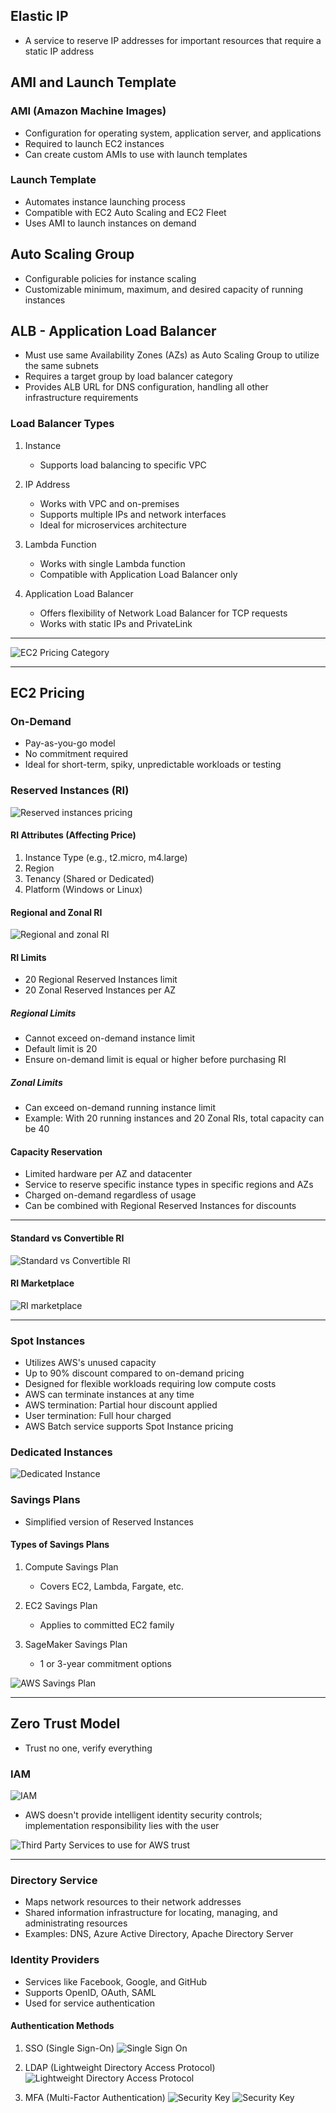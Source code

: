 ## Elastic IP

- A service to reserve IP addresses for important resources that require a static IP address

## AMI and Launch Template

### AMI (Amazon Machine Images)

- Configuration for operating system, application server, and applications
- Required to launch EC2 instances
- Can create custom AMIs to use with launch templates

### Launch Template

- Automates instance launching process
- Compatible with EC2 Auto Scaling and EC2 Fleet
- Uses AMI to launch instances on demand

## Auto Scaling Group

- Configurable policies for instance scaling
- Customizable minimum, maximum, and desired capacity of running instances

## ALB - Application Load Balancer

- Must use same Availability Zones (AZs) as Auto Scaling Group to utilize the same subnets
- Requires a target group by load balancer category
- Provides ALB URL for DNS configuration, handling all other infrastructure requirements

### Load Balancer Types

1. Instance

   - Supports load balancing to specific VPC

2. IP Address

   - Works with VPC and on-premises
   - Supports multiple IPs and network interfaces
   - Ideal for microservices architecture

3. Lambda Function

   - Works with single Lambda function
   - Compatible with Application Load Balancer only

4. Application Load Balancer
   - Offers flexibility of Network Load Balancer for TCP requests
   - Works with static IPs and PrivateLink

---

![EC2 Pricing Category](./assets/ec2-pricing-categary.png)

---

## EC2 Pricing

### On-Demand

- Pay-as-you-go model
- No commitment required
- Ideal for short-term, spiky, unpredictable workloads or testing

### Reserved Instances (RI)

![Reserved instances pricing](./assets/reserved-instances-pricing.png)

#### RI Attributes (Affecting Price)

1. Instance Type (e.g., t2.micro, m4.large)
2. Region
3. Tenancy (Shared or Dedicated)
4. Platform (Windows or Linux)

#### Regional and Zonal RI

![Regional and zonal RI](./assets/regional-vs-zonal-RI.png)

#### RI Limits

- 20 Regional Reserved Instances limit
- 20 Zonal Reserved Instances per AZ

##### Regional Limits

- Cannot exceed on-demand instance limit
- Default limit is 20
- Ensure on-demand limit is equal or higher before purchasing RI

##### Zonal Limits

- Can exceed on-demand running instance limit
- Example: With 20 running instances and 20 Zonal RIs, total capacity can be 40

#### Capacity Reservation

- Limited hardware per AZ and datacenter
- Service to reserve specific instance types in specific regions and AZs
- Charged on-demand regardless of usage
- Can be combined with Regional Reserved Instances for discounts

---

#### Standard vs Convertible RI

![Standard vs Convertible RI](./assets/standard-vs-convertible-ri.png)

#### RI Marketplace

![RI marketplace](./assets/ri-marketplace.png)

---

### Spot Instances

- Utilizes AWS's unused capacity
- Up to 90% discount compared to on-demand pricing
- Designed for flexible workloads requiring low compute costs
- AWS can terminate instances at any time
- AWS termination: Partial hour discount applied
- User termination: Full hour charged
- AWS Batch service supports Spot Instance pricing

### Dedicated Instances

![Dedicated Instance](./assets/dedicated-instances.png)

### Savings Plans

- Simplified version of Reserved Instances

#### Types of Savings Plans

1. Compute Savings Plan

   - Covers EC2, Lambda, Fargate, etc.

2. EC2 Savings Plan

   - Applies to committed EC2 family

3. SageMaker Savings Plan
   - 1 or 3-year commitment options

![AWS Savings Plan](./assets/AWS-savings-plan.png)

---

## Zero Trust Model

- Trust no one, verify everything

### IAM

![IAM](./assets/iam-trust-policy.png)

- AWS doesn't provide intelligent identity security controls; implementation responsibility lies with the user

![Third Party Services to use for AWS trust](./assets/third-party-trust-services.png)

---

### Directory Service

- Maps network resources to their network addresses
- Shared information infrastructure for locating, managing, and administrating resources
- Examples: DNS, Azure Active Directory, Apache Directory Server

### Identity Providers

- Services like Facebook, Google, and GitHub
- Supports OpenID, OAuth, SAML
- Used for service authentication

#### Authentication Methods

1. SSO (Single Sign-On)
   ![Single Sign On](./assets/sso.png)

2. LDAP (Lightweight Directory Access Protocol)
   ![Lightweight Directory Access Protocol](./assets/ldap.png)

3. MFA (Multi-Factor Authentication)
   ![Security Key](./assets/mfa.png)
   ![Security Key](./assets/mfa-yubikey.png)
